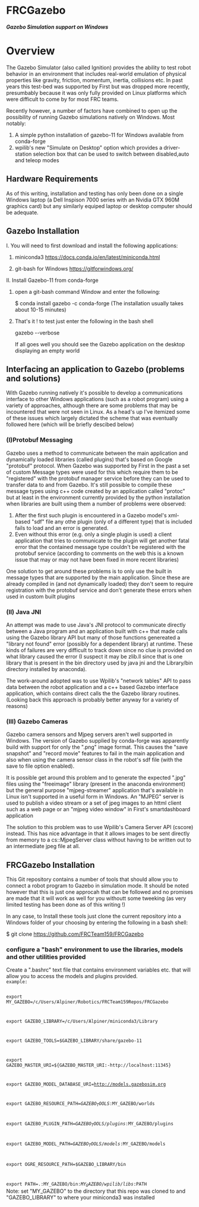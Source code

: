 # FRCGazebo
<em><b>Gazebo Simulation support on Windows</b></em>

<h1>Overview</h1>

The Gazebo Simulator (also called Ignition) provides the ability to test robot behavior in an environment that includes real-world emulation of physical properties like gravity, friction, momentum, inertia, collisions etc. In past years this test-bed was supported by First but was dropped more recently, presumbably because it was only fully provided on Linux platforms which were difficult to come by for most FRC teams. 

Recently however, a number of factors have combined to open up the possibility of running Gazebo simulations natively on Windows. Most notably:
1) A simple python installation of gazebo-11 for Windows available from conda-forge
2) wpilib's new "Simulate on Desktop" option which provides a driver-station selection box that can be used to switch between disabled,auto and teleop modes

<h2>Hardware Requirements</h2>
As of this writing, installation and testing has only been done on a single Windows laptop (a Dell Inspison 7000 series with an Nvidia GTX 960M graphics card) but any similarly equiped laptop or desktop computer should be adequate.

<h2>Gazebo Installation</h2>

I. You will need to first download and install the following applications:
1) miniconda3
   https://docs.conda.io/en/latest/miniconda.html
   
2) git-bash for Windows
   https://gitforwindows.org/
   
II. Install Gazebo-11 from conda-forge

1) open a git-bash command Window and enter the following:

   $ conda install gazebo -c conda-forge
   (The installation usually takes about 10-15 minutes)
   
2) That's it ! to test just enter the following in the bash shell

   gazebo --verbose
   
   If all goes well you should see the Gazebo application on the desktop displaying an empty world
   
<h2>Interfacing an application to Gazebo (problems and solutions)</h2>

With Gazebo running natively it's possible to develop a communications interface to other Windows applications (such as a robot program) using a variety of approaches, although there are some problems that may be incountered that were not seen in Linux. As a head's up I've itemized some of these issues which largely dictated the scheme that was eventually followed here (which will be briefly descibed below)

<h3>(I)Protobuf Messaging</h3> Gazebo uses a method to communicate between the main application and dynamically loaded libraries (called plugins) that's based on Google "protobuf" protocol. When Gazebo was supported by First in the past a set of custom Message types were used for this which require them to be "registered" with the protobuf manager service before they can be used to transfer data to and from Gazebo. It's still possible to compile these message types using c++ code created by an application called "protoc" but at least in the environment currently provided by the python installation when libraries are built using them a number of problems were observed:

1) After the first such plugin is encountered in a Gazebo model's xml-based "sdf" file any othe plugin (only of a different type) that is included fails to load and an error is generated.
2) Even without this error (e.g. only a single plugin is used) a client application that tries to communicate to the plugin will get another fatal error that the contained message type couldn't be registered with the protobuf service (according to comments on the web this is a known issue that may or may not have been fixed in more recent libraries)

One solution to get around these problems is to only use the built in message types that are supported by the main application. Since these are already compiled in (and not dynamically loaded) they don't seem to require registration with the protobuf service and don't generate these errors when used in custom built plugins

<h3>(II) Java JNI</h3>An attempt was made to use Java's JNI protocol to communicate directly between a Java program and an application built with c++ that made calls using the Gazebo library API but many of those functions genereated a "library not found" error (possibly for a dependent library) at runtime. These kinds of failures are very difficult to track down since no clue is provided on what library caused the error (I suspect it may be zlib.ll since that is one library that is present in the bin directory used by java jni and the Library/bin directory installed by anaconda).

The work-around adopted was to use Wpilib's "network tables" API to pass data between the robot application and a c++ based Gazebo interface application, which contains direct calls the the Gazebo library routines. (Looking back this approach is probably better anyway for a variety of reasons) 

<h3>(III) Gazebo Cameras</h3>Gazebo camera sensors and Mjpeg servers aren't well supported in Windows.
The version of Gazebo supplied by conda-forge was apparently build with support for only the ".png" image format. This causes the "save snapshot" and "record movie" features to fail in the main application and also when using the camera sensor class in the robot's sdf file (with the save to file option enabled).

It is possible get around this problem and to generate the expected ".jpg" files using the "freeimage" library (present in the anaconda environment) but the general purpose "mjpeg-streamer" application that's available in Linux isn't supported in a useful form in Windows. An "MJPEG" server is used to publish a video stream or a set of jpeg images to an httml client such as a web page or an "mjpeg video window" in First's smartdashboard application

The solution to this problem was to use Wpilib's Camera Server API (cscore) instead. This has nice advantage in that it allows images to be sent directly from memory to a cs::MjpegServer class without having to be written out to an intermediate jpeg file at all. 

<h2>FRCGazebo Installation</h2>

This Git repository contains a number of tools that should allow you to connect a robot program to Gazebo in simulation mode. It should be noted however that this is just one approcah that can be followed and no promises are made that it will work as well for you withoutt some tweeking (as very limited testing has been done as of this writing !)

In any case, to Install these tools just clone the current repository into a Windows folder of your choosing by entering the following in a bash shell:

$ git clone https://github.com/FRCTeam159/FRCGazebo

<h3> configure a "bash" environment to use the libraries, models and other utilities provided</h3>
   Create a ".bashrc" text file that contains environment variables etc. that will allow you to access the models and plugins provided. 
<code>
example:
   
export MY_GAZEBO=/c/Users/Alpiner/Robotics/FRCTeam159Repos/FRCGazebo
   
export GAZEBO_LIBRARY=/c/Users/Alpiner/miniconda3/Library
     
export GAZEBO_TOOLS=$GAZEBO_LIBRARY/share/gazebo-11
     
export GAZEBO_MASTER_URI=${GAZEBO_MASTER_URI:-http://localhost:11345}
     
export GAZEBO_MODEL_DATABASE_URI=http://models.gazebosim.org
     
export GAZEBO_RESOURCE_PATH=$GAZEBO_TOOLS:$MY_GAZEBO/worlds
     
export GAZEBO_PLUGIN_PATH=$GAZEBO_TOOLS/plugins:$MY_GAZEBO/plugins
     
export GAZEBO_MODEL_PATH=$GAZEBO_TOOLS/models:$MY_GAZEBO/models
     
export OGRE_RESOURCE_PATH=$GAZEBO_LIBRARY/bin
  
export PATH=.:MY_GAZEBO/bin:$MY_GAZEBO/wpilib/libs:$PATH
 </code> 
Note: set "MY_GAZEBO" to the directory that this repo was cloned to and "GAZEBO_LIBRARY" to where your miniconda3 was installed

